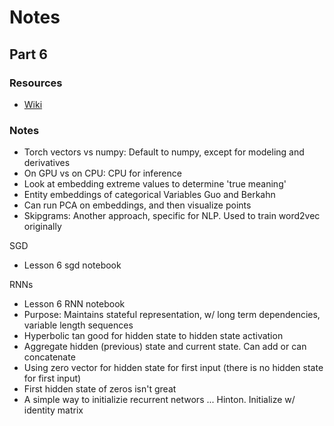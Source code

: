 # Notes

## Part 6

### Resources

 - [Wiki](http://forums.fast.ai/t/wiki-lesson-6/)

### Notes

 - Torch vectors vs numpy: Default to numpy, except for modeling and derivatives
 - On GPU vs on CPU: CPU for inference
 - Look at embedding extreme values to determine 'true meaning'
 - Entity embeddings of categorical Variables Guo and Berkahn
 - Can run PCA on embeddings, and then visualize points
 - Skipgrams: Another approach, specific for NLP. Used to train word2vec originally

SGD

 - Lesson 6 sgd notebook

RNNs

 - Lesson 6 RNN notebook
 - Purpose: Maintains stateful representation, w/ long term dependencies, variable length sequences
 - Hyperbolic tan good for hidden state to hidden state activation
 - Aggregate hidden (previous) state and current state. Can add or can concatenate
 - Using zero vector for hidden state for first input (there is no hidden state for first input)
 - First hidden state of zeros isn't great
 - A simple way to initializie recurrent networs ... Hinton. Initialize w/ identity matrix


